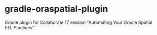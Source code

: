 # gradle-oraspatial-plugin
Gradle plugin for Collaborate 17 session "Automating Your Oracle Spatial ETL Pipelines"
